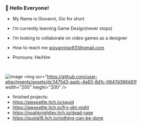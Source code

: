 ### 👋 Hello Everyone!
-  My Name is Giovanni, Gio for short
-  I’m currently learning Game Design(never stops)
-  I’m looking to collaborate on video games as a designer
-  How to reach me giovannigo931@gmail.com
-  Pronouns: He/Him

     <br>
![image](https://github.com/user-attachments/assets/dc3475d3-aadc-4a63-8d1c-0647d366481f)
<img scr="https://github.com/user-attachments/assets/dc3475d3-aadc-4a63-8d1c-0647d366481f
width="200"
height="200" />
-  finished projects:
- https://aieseattle.itch.io/squid
- https://aieseattle.itch.io/fry-ght-night
- https://noahknightley.itch.io/dead-rage
- https://quota16.itch.io/nothing-can-be-done
<!---
vaguerorgon/vaguerorgon is a ✨ special ✨ repository because its `README.md` (this file) appears on your GitHub profile.
You can click the Preview link to take a look at your changes.
--->
<!---
![Job_0012 copy](https://github.com/user-attachments/assets/8fc63619-0a32-4442-bd20-2c16a19594ea)
--->
